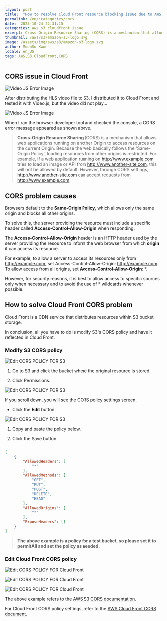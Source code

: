 ```yaml
---
layout: post
title:  "How to resolve Cloud Front resource blocking issue due to AWS S3 CORS issue"
permalink: /en/:categories/cors
date:  2023-10-24 22:31:15
categories: aws s3 cloudfront issue
excerpt: Cross-Origin Resource Sharing (CORS) is a mechanism that allows web applications running on another Origin to access resources on the current Origin. Because the web basically follows the 'Same-Origin Policy', loading resources from other origins is restricted. Let's change that policy in S3.
thumbnail: /aws/s3/amazon-s3-logo.svg
image: /assets/img/aws/s3/amazon-s3-logo.svg
author: MoonSu Kwon
locale: en_US
tags: AWS,S3,CloudFront,CORS
---
```



## CORS issue in Cloud Front

![Video JS Error Image](/assets/img/aws/s3/cors-error-videojs.jpg)

After distributing the HLS video file to S3, I distributed it to Cloud Front and tested it with Video.js, but the video did not play...

![Video JS Error Image](/assets/img/aws/s3/cors-error-videojs2.jpg)

When I ran the browser developer tool and checked the console, a CORS error message appeared as shown above.

> **Cross-Origin Resource Sharing** (CORS) is a mechanism that allows web applications running on another Origin to access resources on the current Origin. Because the web basically follows the 'Same-Origin Policy', loading resources from other origins is restricted. For example, if a web application running on http://www.example.com tries to load an image or API from http://www.another-site.com, this will not be allowed by default. However, through CORS settings, http://www.another-site.com can accept requests from http://www.example.com.

<div class="divide-line"></div>

## CORS problem causes

Browsers default to the **Same-Origin Policy**, which allows only the same origin and blocks all other origins.

To solve this, the server providing the resource must include a specific header called **Access-Control-Allow-Origin** when responding.


The **Access-Control-Allow-Origin** header is an HTTP header used by the server providing the resource to inform the web browser from which **origin** it can access its resource.

For example, to allow a server to access its resources only from http://example.com, set Access-Control-Allow-Origin: http://example.com. To allow access from all origins, set **Access-Control-Allow-Origin**: *.

However, for security reasons, it is best to allow access to specific sources only when necessary and to avoid the use of * wildcards whenever possible.

<div class="divide-line"></div>

## How to solve Cloud Front CORS problem

Cloud Front is a CDN service that distributes resources within S3 bucket storage.

In conclusion, all you have to do is modify S3's CORS policy and have it reflected in Cloud Front.

<div class="divide-line"></div>

### Modify S3 CORS policy

![Edit CORS POLICY FOR S3](/assets/img/aws/s3/s3-permissions.jpg)

1. Go to S3 and click the bucket where the original resource is stored.

2. Click Permissions.

![Edit CORS POLICY FOR S3](/assets/img/aws/s3/s3-cors-editbutton.jpg)

If you scroll down, you will see the CORS policy settings screen.

* Click the **Edit** button.

![Edit CORS POLICY FOR S3](/assets/img/aws/s3/s3-cors-edit.jpg)

1. Copy and paste the policy below.

2. Click the Save button.

```json

[
    {
        "AllowedHeaders": [
            "*"
        ],
        "AllowedMethods": [
            "GET",
            "PUT",
            "POST",
            "DELETE",
            "HEAD"
        ],
        "AllowedOrigins": [
            "*"
        ],
        "ExposeHeaders": []
    }
]

```

>  **The above example is a policy for a test bucket, so please set it to permitAll and set the policy as needed.**

<div class="divide-line"></div>

### Edit Cloud Front CORS policy

![Edit CORS POLICY FOR Cloud Front](/assets/img/aws/s3/cloudfront-distributions.jpg)

![Edit CORS POLICY FOR Cloud Front](/assets/img/aws/s3/cloudfront-distribution-behavior01.jpg)

![Edit CORS POLICY FOR Cloud Front](/assets/img/aws/s3/cloudfront-distribution-behavior02.jpg)


The above example refers to the [AWS S3 CORS documentation](https://docs.aws.amazon.com/sdk-for-javascript/v3/developer-guide/cors.html).

For Cloud Front CORS policy settings, refer to the [AWS Cloud Front CORS document](https://repost.aws/knowledge-center/no-access-control-allow-origin-error).

